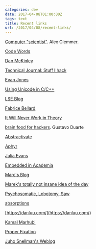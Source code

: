```yaml
---
categories: dev
date: 2017-04-08T01:00:00Z
tags: text
title: Recent links
url: /2017/04/08/recent-links/
---
```


[Computer "scientist"](http://blog.nullspace.io/). Alex Clemmer.

[Code Words](https://codewords.recurse.com/)

[Dan McKinley](http://mcfunley.com/)

[Technical Journal: Stuff I hack](http://davidad.github.io/)

[Evan Jones](http://www.evanjones.ca/)

[Using Unicode in C/C++](http://www.evanjones.ca/unicode-in-c.html)

[LSE Blog](https://blog.lse.epita.fr/)

[Fabrice Bellard](http://bellard.org/)

[It Will Never Work in Theory]()

[brain food for hackers](http://duartes.org/gustavo/blog/). Gustavo Duarte

[Abstractivate](http://blog.jessitron.com/)

[Aphyr](https://aphyr.com/)

[Julia Evans](http://jvns.ca/)

[Embedded in Academia](http://blog.regehr.org/)

[Marc's Blog](https://brooker.co.za/blog/)

[Marek's totally not insane idea of the day](https://idea.popcount.org/)

[Psychosomatic, Lobotomy, Saw](http://psy-lob-saw.blogspot.com/)

[absorptions](http://www.windytan.com/)

[https://danluu.com/](https://danluu.com/)

[Kamal Marhubi](http://kamalmarhubi.com/blog/)

[Proper Fixation](http://yosefk.com/blog/)

[Juho Snellman's Weblog](https://www.snellman.net/blog/)
